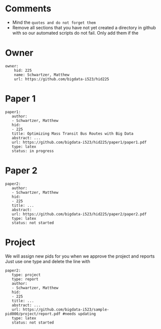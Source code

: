 # Comments

* Mind the ```quotes and do not forget them```
* Remove all sections that you have not yet created a directory in github with so our automated scripts do not fail. Only add them if the 

# Owner

```
owner:
    hid: 225
    name: Schwartzer, Matthew
    url: https://github.com/bigdata-i523/hid225
```

# Paper 1

```
paper1:
   author: 
   - Schwartzer, Matthew
   hid:
   - 225
   title: Optimizing Mass Transit Bus Routes with Big Data
   abstract: ...
   url: https://github.com/bigdata-i523/hid225/paper1/paper1.pdf
   type: latex
   status: in progress
 ```
   
# Paper 2

```
paper2:
   author: 
   - Schwartzer, Matthew
   hid:
   - 225
   title: ...
   abstract: 
   url: https://github.com/bigdata-i523/hid225/paper2/paper2.pdf   
   type: latex
   status: not started
```

# Project 

We will assign new pids for you when we approve the project and reports   
Just use one type and delete the line with 

```
paper2:
   type: project
   type: report
   author: 
   - Schwartzer, Matthew
   hid:
   - 225
   title: ...
   abstract: ...
   url: https://github.com/bigdata-i523/sample-pid000/project/report.pdf #needs updating
   type: latex
   status: not started
```
